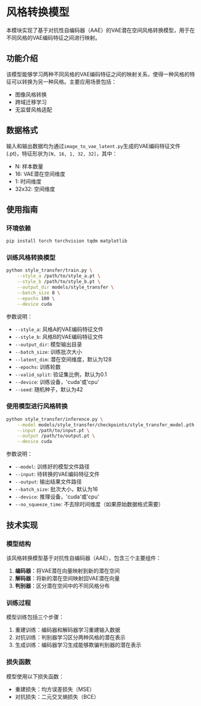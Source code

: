 # 风格转换模型

本模块实现了基于对抗性自编码器（AAE）的VAE潜在空间风格转换模型，用于在不同风格的VAE编码特征之间进行映射。

## 功能介绍

该模型能够学习两种不同风格的VAE编码特征之间的映射关系，使得一种风格的特征可以转换为另一种风格。主要应用场景包括：

- 图像风格转换
- 跨域迁移学习
- 无监督风格适配

## 数据格式

输入和输出数据均为通过`image_to_vae_latent.py`生成的VAE编码特征文件(.pt)，特征形状为`[N, 16, 1, 32, 32]`，其中：
- N: 样本数量
- 16: VAE潜在空间维度
- 1: 时间维度
- 32x32: 空间维度

## 使用指南

### 环境依赖

```bash
pip install torch torchvision tqdm matplotlib
```

### 训练风格转换模型

```bash
python style_transfer/train.py \
    --style_a /path/to/style_a.pt \
    --style_b /path/to/style_b.pt \
    --output_dir models/style_transfer \
    --batch_size 8 \
    --epochs 100 \
    --device cuda
```

参数说明：
- `--style_a`: 风格A的VAE编码特征文件
- `--style_b`: 风格B的VAE编码特征文件
- `--output_dir`: 模型输出目录
- `--batch_size`: 训练批次大小
- `--latent_dim`: 潜在空间维度，默认为128
- `--epochs`: 训练轮数
- `--valid_split`: 验证集比例，默认为0.1
- `--device`: 训练设备，'cuda'或'cpu'
- `--seed`: 随机种子，默认为42

### 使用模型进行风格转换

```bash
python style_transfer/inference.py \
    --model models/style_transfer/checkpoints/style_transfer_model.pth \
    --input /path/to/input.pt \
    --output /path/to/output.pt \
    --device cuda
```

参数说明：
- `--model`: 训练好的模型文件路径
- `--input`: 待转换的VAE编码特征文件
- `--output`: 输出结果文件路径
- `--batch_size`: 批次大小，默认为16
- `--device`: 推理设备，'cuda'或'cpu'
- `--no_squeeze_time`: 不去除时间维度（如果原始数据格式需要）

## 技术实现

### 模型结构

该风格转换模型基于对抗性自编码器（AAE），包含三个主要组件：

1. **编码器**：将VAE潜在向量映射到新的潜在空间
2. **解码器**：将新的潜在空间映射回VAE潜在向量
3. **判别器**：区分潜在空间中的不同风格分布

### 训练过程

模型训练包括三个步骤：
1. 重建训练：编码器和解码器学习重建输入数据
2. 对抗训练：判别器学习区分两种风格的潜在表示
3. 生成训练：编码器学习生成能够欺骗判别器的潜在表示

### 损失函数

模型使用以下损失函数：
- 重建损失：均方误差损失（MSE）
- 对抗损失：二元交叉熵损失（BCE）
